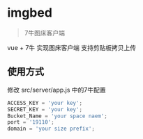 # imgbed

> 7牛图床客户端


vue + 7牛 实现图床客户端
支持剪贴板拷贝上传

## 使用方式

修改 src/server/app.js 中的7牛配置

```javascript
ACCESS_KEY = 'your key';
SECRET_KEY = 'your key';
Bucket_Name = 'your space naem';
port = '19110';
domain = 'your size prefix';
```
